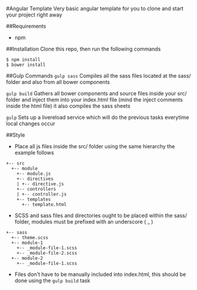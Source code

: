 #Angular Template
Very basic angular template for you to clone and start your project right away

##Requirements
- npm

##Installation
Clone this repo, then run the following commands
```
$ npm install
$ bower install
```

##Gulp Commands
`gulp sass`
Compiles all the sass files located at the sass/ folder and also from all bower components

`gulp build`
Gathers all bower components and source files inside your src/ folder and inject them into your index.html file (mind the inject comments inside the html file) it also compiles the sass sheets

`gulp`
Sets up a livereload service which will do the previous tasks everytime local changes occur

##Style
- Place all js files inside the src/ folder using the same hierarchy the example follows
```
+-- src
  +-- module
    +-- module.js
    +-- directives
    | +-- directive.js
    +-- controllers
    | +-- controller.js
    +-- templates
      +-- template.html
```
- SCSS and sass files and directories ought to be placed within the sass/ folder, modules must be prefixed with an underscore ( \_ )
```
+-- sass
  +-- theme.scss
  +-- module-1
    +-- _module-file-1.scss
    +-- _module-file-2.scss
  +-- module-2
    +-- _module-file-1.scss
```
- Files don't have to be manually included into index.html, this should be done using the `gulp build` task
